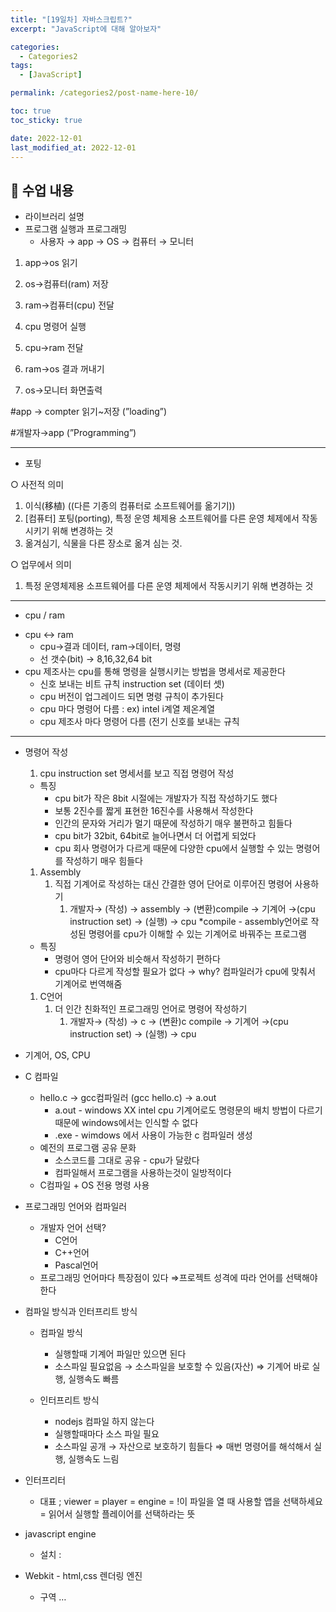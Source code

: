 ```yaml
---
title: "[19일차] 자바스크립트?"
excerpt: "JavaScript에 대해 알아보자"

categories:
  - Categories2
tags:
  - [JavaScript]

permalink: /categories2/post-name-here-10/

toc: true
toc_sticky: true

date: 2022-12-01
last_modified_at: 2022-12-01
---
```


## 🦥 수업 내용

- 라이브러리 설명
- 프로그램 실행과 프로그래밍
    - 사용자 → app → OS → 컴퓨터 → 모니터

1) app→os 읽기

2) os→컴퓨터(ram) 저장

3) ram→컴퓨터(cpu) 전달

4) cpu 명령어 실행

5) cpu→ram 전달

6) ram→os 결과 꺼내기

7) os→모니터 화면출력

#app → compter 읽기~저장 (”loading”)

#개발자→app (”Programming”)

---

 * 포팅

○ 사전적 의미

1. 이식(移植) ((다른 기종의 컴퓨터로 소프트웨어를 옮기기))
2. [컴퓨터] 포팅(porting), 특정 운영 체제용 소프트웨어를 다른 운영 체제에서 작동시키기 위해 변경하는 것
3. 옮겨심기, 식물을 다른 장소로 옮겨 심는 것.

○ 업무에서 의미

1. 특정 운영체제용 소프트웨어를 다른 운영 체제에서 작동시키기 위해 변경하는 것

---

 * cpu / ram

- cpu ↔ ram
    - cpu→결과 데이터, ram→데이터, 명령
    - 선 갯수(bit) → 8,16,32,64 bit
- cpu 제조사는 cpu를 통해 명령을 실행시키는 방법을 명세서로 제공한다
    - 신호 보내는 비트 규칙 instruction set (데이터 셋)
    - cpu 버전이 업그레이드 되면 명령 규칙이 추가된다
    - cpu 마다 명령어 다름 : ex) intel i계열 제온계열
    - cpu 제조사 마다 명령어 다름 (전기 신호를 보내는 규칙

---

- 명령어 작성
    
    1. cpu instruction set 명세서를 보고 직접 명령어 작성
    - 특징
        - cpu bit가 작은 8bit 시절에는 개발자가 직접 작성하기도 했다
        - 보통 2진수를 짧게 표현한 16진수를 사용해서 작성한다
        - 인간의 문자와 거리가 멀기 때문에 작성하기 매우 불편하고 힘들다
        - cpu bit가 32bit, 64bit로 늘어나면서 더 어렵게 되었다
        - cpu 회사 명령어가 다르게 때문에 다양한 cpu에서 실행할 수 있는 명령어를 작성하기 매우 힘들다
    1. Assembly
        1. 직접 기계어로 작성하는 대신 간결한 영어 단어로 이루어진 명령어 사용하기
            1. 개발자→ (작성) → assembly → (변환)compile → 기계어 →(cpu instruction set) → (실행) → cpu
            *compile - assembly언어로 작성된 명령어를 cpu가 이해할 수 있는 기계어로 바꿔주는 프로그램
    - 특징
        - 명령어 영어 단어와 비슷해서 작성하기 편하다
        - cpu마다 다르게 작성할 필요가 없다 → why? 컴파일러가 cpu에 맞춰서 기계어로 번역해줌
    1. C언어
        1. 더 인간 친화적인 프로그래밍 언어로 명령어 작성하기
            1. 개발자→ (작성) → c → (변환)c compile → 기계어 →(cpu instruction set) → (실행) → cpu
- 기계어, OS, CPU
- C 컴파일
    - hello.c → gcc컴파일러 (gcc hello.c) → a.out
        - a.out - windows XX intel cpu 기계어로도 명령문의 배치 방법이 다르기 때문에 windows에서는 인식할 수 없다
        - .exe - wimdows 에서 사용이 가능한 c 컴파일러 생성
    - 예전의 프로그램 공유 문화
        - 소스코드를 그대로 공유 - cpu가 달랐다
        - 컴파일해서 프로그램을 사용하는것이 일방적이다
    - C컴파일 + OS 전용 명령 사용
- 프로그래밍 언어와 컴파일러
    - 개발자 언어 선택?
        - C언어
        - C++언어
        - Pascal언어
    - 프로그래밍 언어마다 특장점이 있다
        ⇒프로젝트 성격에 따라 언어를 선택해야한다
        
- 컴파일 방식과 인터프리트 방식
    - 컴파일 방식
        - 실행할때 기계어 파일만 있으면 된다
        - 소스파일 필요없음 → 소스파일을 보호할 수 있음(자산)
        ⇒ 기계어 바로 실행, 실행속도 빠름
        
    - 인터프리트 방식
        - nodejs 컴파일 하지 않는다
        - 실행할때마다 소스 파일 필요
        - 소스파일 공개 → 자산으로 보호하기 힘들다
        ⇒ 매번 명령어를 해석해서 실행, 실행속도 느림
        
- 인터프리터
    - 대표 ; viewer = player = engine =
    !이 파일을 열 때 사용할 앱을 선택하세요 = 읽어서 실행할 플레이어를 선택하라는 뜻
    
- javascript engine
    - 설치 :
- Webkit - html,css 렌더링 엔진
    - 구역 <html>…<script>…javascript 코드
- V8 - 오픈소스로 공개됨
    - V8 + @ = nodejs (standalone javascript engine)
        - 웹 브라우저 없이 단독으로 실행함
        - 구역 상관 없음
        - 데스크탑용 javascript player
        
        ***LTS 버전**
        - **C:\Users\bitcamp>echo %path%**
            **프로그램이 있는 경로 찾기**
        - **C:\Users\bitcamp>"c:\Program Files\nodejs\node" -v**
            **경로 프로그램 실행 하기**
            
        - 시스템 환경 변수 편집 → path 편집 → 새로만들기 → 경로 설정 **c:\Program Files\nodejs**
- JIT Compile과 AOT Compile
    - Plain 인터프리터 ⇒ JIT 컴파일
- Android와 App, AOT Compile
    - App을 설치할때 해당 Cpu에 맞춰서 컴파일 한다 “AOT”컴파일
    - bytecode:진짜 기계어가 아니라 기계어에 흡사한코드 ”중간코드”⇒P-code (초벌구이)
- Web Browser와 JavaScript
    - JavaScript 명령문이 아니라 코드


## 🦥 과제

  1. naver.com의 메인 페이지를 똑같이 복제하라. (완성까지)  
  
  
  
